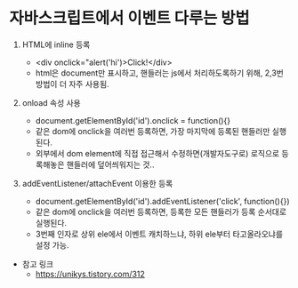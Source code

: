 # 자바스크립트에서 이벤트 다루는 방법

1. HTML에 inline 등록 <br>
   -  \<div onclick="alert('hi')>Click!\</div>
   - html은 document만 표시하고, 핸들러는 js에서 처리하도록하기 위해,
     2,3번 방법이 더 자주 사용됨.
2. onload 속성 사용
   - document.getElementById('id').onclick = function(){}
   - 같은 dom에 onclick을 여러번 등록하면, 가장 마지막에 등록된 핸들러만 실행된다.
   - 외부에서 dom element에 직접 접근해서 수정하면(개발자도구로) 로직으로 등록해놓은 핸들러에 덮어씌워지는 것..
      
3. addEventListener/attachEvent 이용한 등록
   - document.getElementById('id').addEventListener('click', function(){})
   - 같은 dom에 onclick을 여러번 등록하면, 등록한 모든 핸들러가 등록 순서대로 실행된다.
   - 3번째 인자로 상위 ele에서 이벤트 캐치하느냐, 하위 ele부터 타고올라오냐를 설정 가능.
 
 
 
 - 참고 링크
    - https://unikys.tistory.com/312
 
